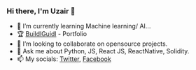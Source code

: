 ### Hi there, I'm Uzair 👋


- 🔭 I’m currently learning Machine learning/ AI...
- 🏆 [BuildlGuidl](https://buidlguidl.com/builders/0xe8CD1Ac6b04238dbFC711A6616d2F43a5d126754) - Portfolio
- 👯 I’m looking to collaborate on opensource projects. 
- 💬 Ask me about Python, JS, React JS, ReactNative, Solidity.
- 📫 My socials: [Twitter](https://mobile.twitter.com/uzair0111), [Facebook](https://www.facebook.com/mohammed.uzair.5661/)


